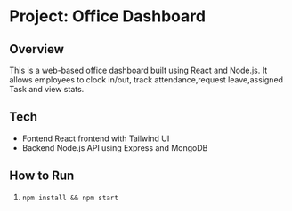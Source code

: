 # Project: Office Dashboard

## Overview
This is a web-based office dashboard built using React and Node.js. It allows employees to clock in/out, track attendance,request leave,assigned Task and view stats.

## Tech
- Fontend React frontend with Tailwind UI
- Backend Node.js API using Express and MongoDB

## How to Run
1. `npm install && npm start`
